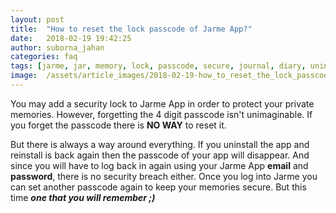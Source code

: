 ```yaml
---
layout: post
title:  "How to reset the lock passcode of Jarme App?"
date:   2018-02-19 19:42:25
author: suborna_jahan
categories: faq
tags: [jarme, jar, memory, lock, passcode, secure, journal, diary, uninstall, reinstall]
image:  /assets/article_images/2018-02-19-how_to_reset_the_lock_passcode_of_jarme_app/cover.jpg
---
```


You may add a security lock to Jarme App in order to protect your private memories. However, forgetting the 4 digit passcode isn't unimaginable. If you forget the passcode there is **NO WAY** to reset it.

But there is always a way around everything. If you uninstall the app and reinstall is back again then the passcode of your app will disappear. And since you will have to log back in again using your Jarme App **email** and **password**, there is no security breach either. Once you log into Jarme you can set another passcode again to keep your memories secure. But this time ***one that you will remember ;)***